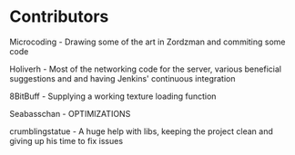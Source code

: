 Contributors
============

Microcoding - Drawing some of the art in Zordzman and commiting
              some code

Holiverh - Most of the networking code for the server,
           various beneficial suggestions and and having
           Jenkins' continuous integration
           
8BitBuff - Supplying a working texture loading function

Seabasschan - OPTIMIZATIONS

crumblingstatue - A huge help with libs, keeping the project clean
              and giving up his time to fix issues
